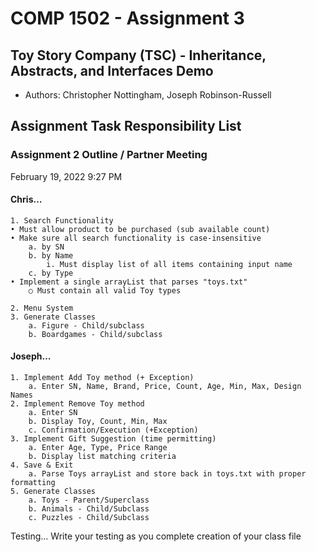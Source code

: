 # COMP 1502 - Assignment 3
## Toy Story Company (TSC) - Inheritance, Abstracts, and Interfaces Demo

* Authors: Christopher Nottingham, Joseph Robinson-Russell


## Assignment Task Responsibility List
### Assignment 2 Outline / Partner Meeting

February 19, 2022
9:27 PM


#### Chris…
	1. Search Functionality
	• Must allow product to be purchased (sub available count)
	• Make sure all search functionality is case-insensitive
		a. by SN
		b. by Name
			i. Must display list of all items containing input name
		c. by Type
	• Implement a single arrayList that parses "toys.txt"
		○ Must contain all valid Toy types

	2. Menu System
	3. Generate Classes
		a. Figure - Child/subclass
		b. Boardgames - Child/subclass


#### Joseph…
	1. Implement Add Toy method (+ Exception)
		a. Enter SN, Name, Brand, Price, Count, Age, Min, Max, Design Names
	2. Implement Remove Toy method
		a. Enter SN
		b. Display Toy, Count, Min, Max
		c. Confirmation/Execution (+Exception)
	3. Implement Gift Suggestion (time permitting)
		a. Enter Age, Type, Price Range
		b. Display list matching criteria
	4. Save & Exit
		a. Parse Toys arrayList and store back in toys.txt with proper formatting
	5. Generate Classes
		a. Toys - Parent/Superclass
		b. Animals - Child/Subclass
		c. Puzzles - Child/Subclass

Testing…
	Write your testing as you complete creation of your class file
	
